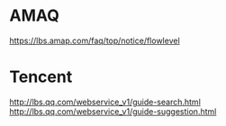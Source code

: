
# AMAQ
https://lbs.amap.com/faq/top/notice/flowlevel

# Tencent
http://lbs.qq.com/webservice_v1/guide-search.html  
http://lbs.qq.com/webservice_v1/guide-suggestion.html